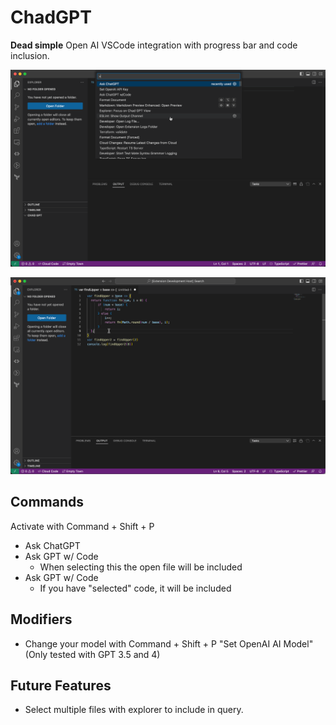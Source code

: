 # ChadGPT

**Dead simple** Open AI VSCode integration with progress bar and code inclusion.

![Demo](https://raw.githubusercontent.com/savager/ChadGPT/main/src/ChadGPT.gif)

![Demo 2](https://raw.githubusercontent.com/savager/ChadGPT/main/src/ChadGPT2.gif)


## Commands

Activate with Command + Shift + P

* Ask ChatGPT
* Ask GPT w/ Code
  * When selecting this the open file will be included
* Ask GPT w/ Code
  * If you have "selected" code, it will be included

## Modifiers
* Change your model with Command + Shift + P "Set OpenAI AI Model" (Only tested with GPT 3.5 and 4)

## Future Features
* Select multiple files with explorer to include in query.